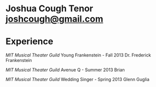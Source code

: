 Joshua Cough
Tenor
joshcough@gmail.com
==============

Experience
==========

_MIT Musical Theater Guild_
Young Frankenstein - Fall 2013
Dr. Frederick Frankenstein

_MIT Musical Theater Guild_
Avenue Q - Summer 2013
Brian

_MIT Musical Theater Guild_
Wedding Singer - Spring 2013
Glenn Guglia



